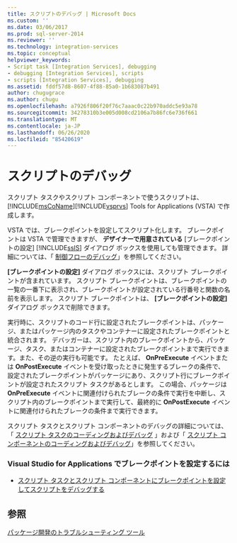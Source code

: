 ```yaml
---
title: スクリプトのデバッグ | Microsoft Docs
ms.custom: ''
ms.date: 03/06/2017
ms.prod: sql-server-2014
ms.reviewer: ''
ms.technology: integration-services
ms.topic: conceptual
helpviewer_keywords:
- Script task [Integration Services], debugging
- debugging [Integration Services], scripts
- scripts [Integration Services], debugging
ms.assetid: fddf57d8-8607-4f88-85a0-1b683087b491
author: chugugrace
ms.author: chugu
ms.openlocfilehash: a7926f806f20f76c7aaac0c22b970addc5e93a78
ms.sourcegitcommit: 34278310b3e005d008cd2106a7b86fc6e736f661
ms.translationtype: MT
ms.contentlocale: ja-JP
ms.lasthandoff: 06/26/2020
ms.locfileid: "85420619"
---
```

# <a name="debugging-script"></a>スクリプトのデバッグ
  スクリプト タスクやスクリプト コンポーネントで使うスクリプトは、[!INCLUDE[msCoName](../../includes/msconame-md.md)][!INCLUDE[vsprvs](../../includes/vsprvs-md.md)] Tools for Applications (VSTA) で作成します。  
  
 VSTA では、ブレークポイントを設定してスクリプト化します。 ブレークポイントは VSTA で管理できますが、 **デザイナーで用意されている** [ブレークポイントの設定] [!INCLUDE[ssIS](../../includes/ssis-md.md)] ダイアログ ボックスを使用しても管理できます。 詳細については、「 [制御フローのデバッグ](debugging-control-flow.md)」を参照してください。  
  
 **[ブレークポイントの設定]** ダイアログ ボックスには、スクリプト ブレークポイントが含まれています。 スクリプト ブレークポイントは、ブレークポイントの一覧の一番下に表示され、ブレークポイントが設定されている行番号と関数の名前を表示します。 スクリプト ブレークポイントは、 **[ブレークポイントの設定]** ダイアログ ボックスで削除できます。  
  
 実行時に、スクリプトのコード行に設定されたブレークポイントは、パッケージ、またはパッケージ内のタスクやコンテナーに設定されたブレークポイントと統合されます。 デバッガーは、スクリプト内のブレークポイントから、パッケージ、タスク、またはコンテナーに設定されたブレークポイントまで実行できます。また、その逆の実行も可能です。 たとえば、 **OnPreExecute** イベントまたは **OnPostExecute** イベントを受け取ったときに発生するブレークの条件で、設定されたブレークポイントがパッケージにあり、スクリプト行にブレークポイントが設定されたスクリプト タスクがあるとします。 この場合、パッケージは **OnPreExecute** イベントに関連付けられたブレークの条件で実行を中断し、スクリプト内のブレークポイントまで実行して、最終的に **OnPostExecute** イベントに関連付けられたブレークの条件まで実行できます。  
  
 スクリプト タスクとスクリプト コンポーネントのデバッグの詳細については、「 [スクリプト タスクのコーディングおよびデバッグ](../extending-packages-scripting/task/coding-and-debugging-the-script-task.md) 」および「 [スクリプト コンポーネントのコーディングおよびデバッグ](../extending-packages-scripting/data-flow-script-component/coding-and-debugging-the-script-component.md)」を参照してください。  
  
### <a name="to-set-a-breakpoint-in-visual-studio-for-applications"></a>Visual Studio for Applications でブレークポイントを設定するには  
  
-   [スクリプト タスクとスクリプト コンポーネントにブレークポイントを設定してスクリプトをデバッグする](../extending-packages-scripting/debug-a-script-by-setting-breakpoints-in-a-script-task-and-script-component.md)  
  
## <a name="see-also"></a>参照  
 [パッケージ開発のトラブルシューティング ツール](troubleshooting-tools-for-package-development.md)  
  
  
